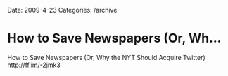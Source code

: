 Date: 2009-4-23
Categories: /archive

# How to Save Newspapers (Or, Wh...

How to Save Newspapers (Or, Why the NYT Should Acquire Twitter) <a href="http://ff.im/-2jmk3" rel="nofollow">http://ff.im/-2jmk3</a>
